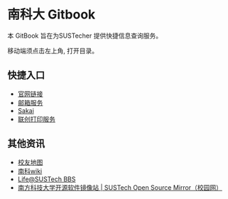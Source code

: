 # 南科大 Gitbook

本 GitBook 旨在为SUSTecher 提供快捷信息查询服务。

移动端须点击左上角, 打开目录。

## 快捷入口
* [官网链接](http://www.sustech.edu.cn/)
* [邮箱服务](http://www.sustech.edu.cn/mail/)
* [Sakai](http://sakai.sustech.edu.cn)
* [联创打印服务](http://pms.sustech.edu.cn)

## 其他资讯
* [校友地图](https://sustech-application.github.io/SUSTech-Alumni-Map/)
* [南科wiki](https://sustc.wiki)
* [Life@SUSTech BBS](https://sustc.io/)
* [南方科技大学开源软件镜像站 | SUSTech Open Source Mirror（校园网）](http://mirrors.sustc.us/)
